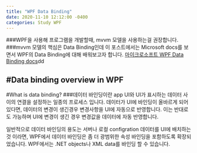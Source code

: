```yaml
---
title: "WPF Data Binding"
date: 2020-11-10 12:12:00 -0400
categories: Study WPF
---
```

###WPF을 사용해 프로그램을 개발할때, mvvm 모델을 사용하는걸 권장합니다.
###mvvm 모델의 핵심은 Data Binding인데 이 포스트에서는 Microsoft docs를 보면서 WPF의 Data Binding에 대해 배워보고자 합니다.
[마이크로소프트 WPF Data Binding docs][md]dd


#Data binding overview in WPF
----

#What is data binding?
###데이터 바인딩이란 app UI와 UI가 표시하는 데이터 사이의 연결을 설정하는 일종의 프로세스 입니다.
데이터가 UI에 바인딩이 올바르게 되어있다면, 데이터의 변경이 생긴경우 변경사항을 UI에 자동으로 반영합니다.
이는 반대로도 가능하며 UI에 변경이 생긴 경우 변경값을 데이터에 자동 반영합니다.

일반적으로 데이터 바인딩의 용도는 서버나 로컬 configration 데이터를 UI에 배치하는 것 이라면,
WPF에서 데이터 바인딩은 좀 더 광범위한 속성 바인딩을 포함하도록 확장되었습니다.
WPF에서는 .NET objects나 XML data를 바인딩 할 수 있습니다.

[md]: https://docs.microsoft.com/en-us/dotnet/desktop/wpf/data/data-binding-overview?view=netdesktop-5.0
